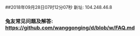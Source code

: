 ##2018年09月28日07时12分07秒 新址: 104.248.46.8
### 兔友常见问题及解答: https://github.com/wanggonging/d/blob/w/FAQ.md
